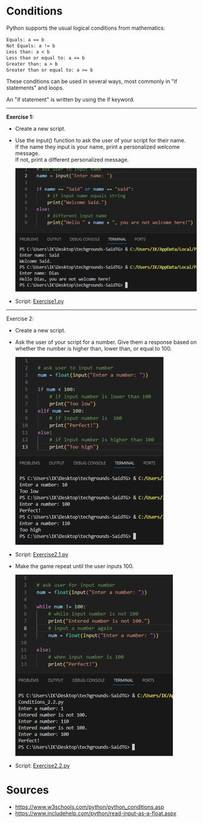 # Conditions

Python supports the usual logical conditions from mathematics:

    Equals: a == b
    Not Equals: a != b
    Less than: a < b
    Less than or equal to: a <= b
    Greater than: a > b
    Greater than or equal to: a >= b

These conditions can be used in several ways, most commonly in "if statements" and loops.

An "if statement" is written by using the if keyword.

---

__Exercise 1:__

* Create a new script.
* Use the input() function to ask the user of your script for their name.  
If the name they input is your name, print a personalized welcome message.  
If not, print a different personalized message.

    ![Alt text](../00_includes/09_05_Conditions_1.JPG)

* Script: [Exercise1.py](Python.py/09_4_Conditions_1.py)

---

Exercise 2:

* Create a new script.
* Ask the user of your script for a number. Give them a response based on whether the number is higher than, lower than, or equal to 100.

    ![Alt text](09_05_Conditions_2.1-1.JPG)

* Script: [Exercise2.1.py](Python.py/09_5_Conditions_2.1.py)

* Make the game repeat until the user inputs 100.

    ![Alt text](09_05_Conditions_2.2.JPG)

* Script: [Exercise2.2.py](Python.py/09_5_Conditions_2.2.py)

# Sources

* https://www.w3schools.com/python/python_conditions.asp
* https://www.includehelp.com/python/read-input-as-a-float.aspx